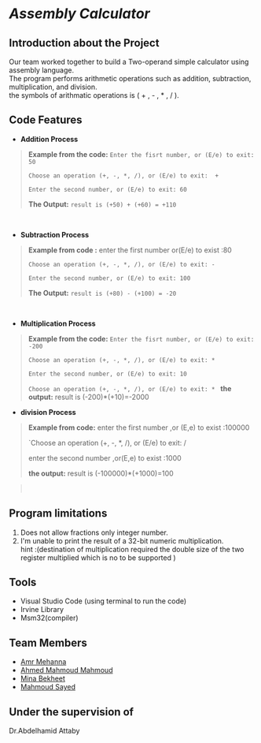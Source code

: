 # *Assembly Calculator*

## Introduction about the Project
Our team worked together to build a Two-operand simple calculator using assembly language. <br/>
The program performs arithmetic operations such as  addition, subtraction, multiplication, and division.<br/>
the symbols of  arithmatic operations is  ( + , - , * , / ).

## Code Features
- **Addition Process**
> **Example from the code:** `Enter the fisrt number, or (E/e) to exit: 50`
> 
>`Choose an operation (+, -, *, /), or (E/e) to exit:  + `
>
>`Enter the second number, or (E/e) to exit: 60`
>
> **The Output:** `result is (+50) + (+60) = +110`
 
<br/>

- **Subtraction Process**
> **Example from code :** enter the first number or(E/e) to exist :80
> 
>`Choose an operation (+, -, *, /), or (E/e) to exit: - `
>
>`Enter the second number, or (E/e) to exit: 100`
>
> **The Output:** `result is (+80) - (+100) = -20`

<br/>

- **Multiplication Process**
> **Example from the code:** `Enter the fisrt number, or (E/e) to exit: -200`
> 
>`Choose an operation (+, -, *, /), or (E/e) to exit: * `
>
>`Enter the second number, or (E/e) to exit: 10`
>
>`Choose an operation (+, -, *, /), or (E/e) to exit: * `
> **the output:** result is (-200)*(+10)=-2000
> <br/>
 
- **division Process**
> **Example from code:** enter the first number ,or (E,e) to exist :100000
> 
>`Choose an operation (+, -, *, /), or (E/e) to exit: /
>
>enter the second number ,or(E,e) to exist :1000
>
> **the output:** result is (-100000)*(+1000)=100

> 
> <br/>



>
>
>

> 
> 



## Program limitations

  1. Does not allow fractions only integer number.
  2. I'm unable to print the result of a 32-bit numeric multiplication.<br/> 
  hint :(destination of multiplication required the double size of the two register multiplied which is no to be supported )


## Tools
- Visual Studio Code (using terminal to run the code) <br/>
- Irvine Library<br/>
- Msm32(compiler)


## Team Members 

- [Amr Mehanna](https://github.com/Amrmehanna)
- [Ahmed Mahmoud Mahmoud ](https://github.com/AhmedMahmoud125)
- [Mina Bekheet](https://github.com/MinaBekheet)
- [Mahmoud Sayed](https://github.com/MahmoudSayed77)

## Under the supervision of 
Dr.Abdelhamid Attaby
